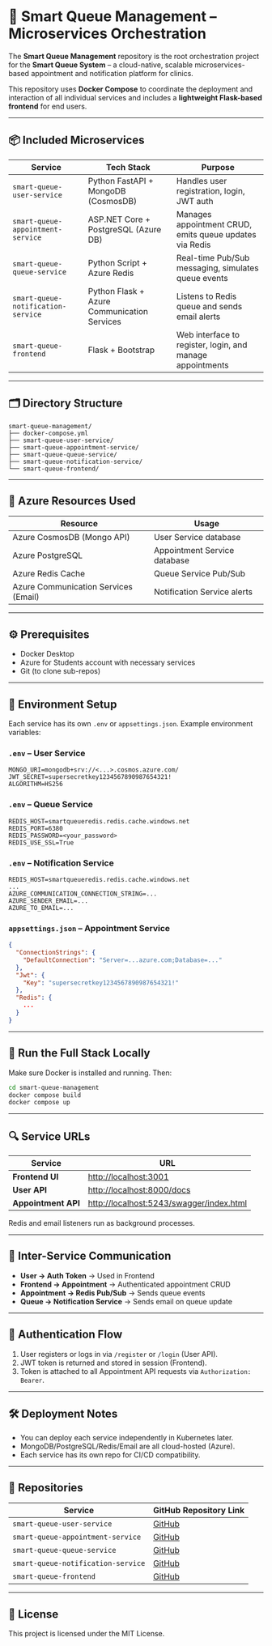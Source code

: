 # 🧠 Smart Queue Management – Microservices Orchestration

The **Smart Queue Management** repository is the root orchestration project for the **Smart Queue System** – a cloud-native, scalable microservices-based appointment and notification platform for clinics.

This repository uses **Docker Compose** to coordinate the deployment and interaction of all individual services and includes a **lightweight Flask-based frontend** for end users.

---

## 📦 Included Microservices

| Service                            | Tech Stack                                  | Purpose                                                   |
| ---------------------------------- | ------------------------------------------- | --------------------------------------------------------- |
| `smart-queue-user-service`         | Python FastAPI + MongoDB (CosmosDB)         | Handles user registration, login, JWT auth                |
| `smart-queue-appointment-service`  | ASP.NET Core + PostgreSQL (Azure DB)        | Manages appointment CRUD, emits queue updates via Redis   |
| `smart-queue-queue-service`        | Python Script + Azure Redis                 | Real-time Pub/Sub messaging, simulates queue events       |
| `smart-queue-notification-service` | Python Flask + Azure Communication Services | Listens to Redis queue and sends email alerts             |
| `smart-queue-frontend`             | Flask + Bootstrap                           | Web interface to register, login, and manage appointments |

---

## 🗂️ Directory Structure

```
smart-queue-management/
├── docker-compose.yml
├── smart-queue-user-service/
├── smart-queue-appointment-service/
├── smart-queue-queue-service/
├── smart-queue-notification-service/
└── smart-queue-frontend/
```

---

## 🔗 Azure Resources Used

| Resource                             | Usage                        |
| ------------------------------------ | ---------------------------- |
| Azure CosmosDB (Mongo API)           | User Service database        |
| Azure PostgreSQL                     | Appointment Service database |
| Azure Redis Cache                    | Queue Service Pub/Sub        |
| Azure Communication Services (Email) | Notification Service alerts  |

---

## ⚙️ Prerequisites

* Docker Desktop
* Azure for Students account with necessary services
* Git (to clone sub-repos)

---

## 🧪 Environment Setup

Each service has its own `.env` or `appsettings.json`. Example environment variables:

### `.env` – User Service

```env
MONGO_URI=mongodb+srv://<...>.cosmos.azure.com/
JWT_SECRET=supersecretkey1234567890987654321!
ALGORITHM=HS256
```

### `.env` – Queue Service

```env
REDIS_HOST=smartqueueredis.redis.cache.windows.net
REDIS_PORT=6380
REDIS_PASSWORD=<your_password>
REDIS_USE_SSL=True
```

### `.env` – Notification Service

```env
REDIS_HOST=smartqueueredis.redis.cache.windows.net
...
AZURE_COMMUNICATION_CONNECTION_STRING=...
AZURE_SENDER_EMAIL=...
AZURE_TO_EMAIL=...
```

### `appsettings.json` – Appointment Service

```json
{
  "ConnectionStrings": {
    "DefaultConnection": "Server=...azure.com;Database=..."
  },
  "Jwt": {
    "Key": "supersecretkey1234567890987654321!"
  },
  "Redis": {
    ...
  }
}
```

---

## 🚀 Run the Full Stack Locally

Make sure Docker is installed and running. Then:

```bash
cd smart-queue-management
docker compose build
docker compose up
```

---

## 🔍 Service URLs

| Service             | URL                                                                                  |
| ------------------- | ------------------------------------------------------------------------------------ |
| **Frontend UI**     | [http://localhost:3001](http://localhost:3001)                                       |
| **User API**        | [http://localhost:8000/docs](http://localhost:8000/docs)                             |
| **Appointment API** | [http://localhost:5243/swagger/index.html](http://localhost:5243/swagger/index.html) |

Redis and email listeners run as background processes.

---

## 🧩 Inter-Service Communication

* **User → Auth Token** → Used in Frontend
* **Frontend → Appointment** → Authenticated appointment CRUD
* **Appointment → Redis Pub/Sub** → Sends queue events
* **Queue → Notification Service** → Sends email on queue update

---

## 🔐 Authentication Flow

1. User registers or logs in via `/register` or `/login` (User API).
2. JWT token is returned and stored in session (Frontend).
3. Token is attached to all Appointment API requests via `Authorization: Bearer`.

---

## 🛠️ Deployment Notes

* You can deploy each service independently in Kubernetes later.
* MongoDB/PostgreSQL/Redis/Email are all cloud-hosted (Azure).
* Each service has its own repo for CI/CD compatibility.

---

## 📎 Repositories

| Service                            | GitHub Repository Link                                                     |
| ---------------------------------- | -------------------------------------------------------------------------- |
| `smart-queue-user-service`         | [GitHub](https://github.com/MustafaHaider1997/smart-queue-user-service)         |
| `smart-queue-appointment-service`  | [GitHub](https://github.com/MustafaHaider1997/smart-queue-appointment-service)  |
| `smart-queue-queue-service`        | [GitHub](https://github.com/MustafaHaider1997/smart-queue-queue-service)        |
| `smart-queue-notification-service` | [GitHub](https://github.com/MustafaHaider1997/smart-queue-notification-service) |
| `smart-queue-frontend`             | [GitHub](https://github.com/MustafaHaider1997/smart-queue-frontend)             |

---

## 📄 License

This project is licensed under the MIT License.
